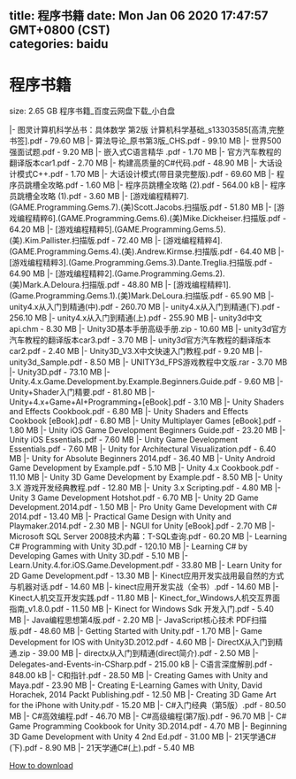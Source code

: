 
title: 程序书籍
date: Mon Jan 06 2020 17:47:57 GMT+0800 (CST)    
categories: baidu
---

# 程序书籍
size: 2.65 GB
 程序书籍_百度云网盘下载_小白盘
 
|- 图灵计算机科学丛书：具体数学 第2版 计算机科学基础_s13303585[高清,完整书签].pdf - 79.60 MB
|- 算法导论_原书第3版_CHS.pdf - 99.10 MB
|- 世界500强面试题.pdf - 9.20 MB
|- 嵌入式C语言精华 .pdf - 1.70 MB
|- 官方汽车教程的翻译版本car1.pdf - 2.70 MB
|- 构建高质量的C#代码.pdf - 48.90 MB
|- 大话设计模式C++.pdf - 1.70 MB
|- 大话设计模式(带目录完整版).pdf - 69.60 MB
|- 程序员跳槽全攻略.pdf - 1.60 MB
|- 程序员跳槽全攻略 (2).pdf - 564.00 kB
|- 程序员跳槽全攻略 (1).pdf - 3.60 MB
|- [游戏编程精粹7].(GAME.Programming.Gems.7).(美)Scott.Jacobs.扫描版.pdf - 51.80 MB
|- [游戏编程精粹6].(GAME.Programming.Gems.6).(美)Mike.Dickheiser.扫描版.pdf - 64.20 MB
|- [游戏编程精粹5].(GAME.Programming.Gems.5).(美).Kim.Pallister.扫描版.pdf - 72.40 MB
|- [游戏编程精粹4].(GAME.Programming.Gems.4).(美).Andrew.Kirmse.扫描版.pdf - 64.40 MB
|- [游戏编程精粹3].(Game.Programming.Gems.3).Dante.Treglia.扫描版.pdf - 64.90 MB
|- [游戏编程精粹2].(Game.Programming.Gems.2).(美)Mark.A.Deloura.扫描版.pdf - 48.80 MB
|- [游戏编程精粹1].(Game.Programming.Gems.1).(美)Mark.DeLoura.扫描版.pdf - 65.90 MB
|- unity4.x从入门到精通(中).pdf - 260.70 MB
|- unity4.x从入门到精通(下).pdf - 256.10 MB
|- unity4.x从入门到精通(上).pdf - 255.90 MB
|- unity3d中文api.chm - 8.30 MB
|- Unity3D基本手册高级手册.zip - 10.60 MB
|- unity3d官方汽车教程的翻译版本car3.pdf - 3.70 MB
|- unity3d官方汽车教程的翻译版本car2.pdf - 2.40 MB
|- Unity3D_V3.X中文快速入门教程.pdf - 9.20 MB
|- unity3d_Sample.pdf - 8.50 MB
|- UNITY3d_FPS游戏教程中文版.rar - 3.70 MB
|- Unity3D.pdf - 73.10 MB
|- Unity.4.x.Game.Development.by.Example.Beginners.Guide.pdf - 9.60 MB
|- Unity+Shader入门精要.pdf - 81.80 MB
|- Unity+4.x+Game+AI+Programming+[eBook].pdf - 3.10 MB
|- Unity Shaders and Effects Cookbook.pdf - 6.80 MB
|- Unity Shaders and Effects Cookbook [eBook].pdf - 6.80 MB
|- Unity Multiplayer Games [eBook].pdf - 1.80 MB
|- Unity iOS Game Development Beginners Guide.pdf - 23.20 MB
|- Unity iOS Essentials.pdf - 7.60 MB
|- Unity Game Development Essentials.pdf - 7.60 MB
|- Unity for Architectural Visualization.pdf - 6.40 MB
|- Unity for Absolute Beginners 2014.pdf - 36.40 MB
|- Unity Android Game Development by Example.pdf - 5.10 MB
|- Unity 4.x Cookbook.pdf - 11.10 MB
|- Unity 3D Game Development by Example.pdf - 8.50 MB
|- Unity 3.X 游戏开发经典教程.pdf - 12.80 MB
|- Unity 3.x Scripting.pdf - 4.80 MB
|- Unity 3 Game Development Hotshot.pdf - 6.70 MB
|- Unity 2D Game Development.2014.pdf - 1.50 MB
|- Pro Unity Game Development with C# 2014.pdf - 13.40 MB
|- Practical Game Design with Unity and Playmaker.2014.pdf - 2.30 MB
|- NGUI for Unity [eBook].pdf - 2.70 MB
|- Microsoft SQL Server 2008技术内幕：T-SQL查询.pdf - 60.20 MB
|- Learning C# Programming with Unity 3D.pdf - 120.10 MB
|- Learning C# by Developing Games with Unity 3D.pdf - 5.10 MB
|- Learn.Unity.4.for.iOS.Game.Development.pdf - 33.80 MB
|- Learn Unity for 2D Game Development.pdf - 13.30 MB
|- Kinect应用开发实战用最自然的方式与机器对话.pdf - 14.60 MB
|- kinect应用开发实战（全书）.pdf - 14.60 MB
|- Kinect人机交互开发实践.pdf - 11.80 MB
|- Kinect_for_Windows人机交互界面指南_v1.8.0.pdf - 11.50 MB
|- Kinect for Windows Sdk 开发入门.pdf - 5.40 MB
|- Java编程思想第4版.pdf - 2.20 MB
|- JavaScript核心技术 PDF扫描版.pdf - 48.60 MB
|- Getting Started with Unity.pdf - 1.70 MB
|- Game Development for IOS with Unity3D.2012.pdf - 4.60 MB
|- DirectX从入门到精通.zip - 39.00 MB
|- directx从入门到精通(direct简介).pdf - 2.50 MB
|- Delegates-and-Events-in-CSharp.pdf - 215.00 kB
|- C语言深度解剖.pdf - 848.00 kB
|- C和指针.pdf - 28.50 MB
|- Creating Games with Unity and Maya.pdf - 23.90 MB
|- Creating E-Learning Games with Unity, David Horachek, 2014 Packt Publishing.pdf - 12.50 MB
|- Creating 3D Game Art for the iPhone with Unity.pdf - 15.20 MB
|- C#入门经典（第5版）.pdf - 80.50 MB
|- C#高效编程.pdf - 46.70 MB
|- C#高级编程(第7版).pdf - 96.70 MB
|- C# Game Programming Cookbook for Unity 3D.2014.pdf - 4.70 MB
|- Beginning 3D Game Development with Unity 4 2nd Ed.pdf - 31.00 MB
|- 21天学通C#(下).pdf - 8.90 MB
|- 21天学通C#(上).pdf - 5.40 MB

[How to download](https://bpcam.bemobtrk.com/go/2ceec3aa-1ca2-46d6-b9ff-aaa5c184517c?jno=3538)